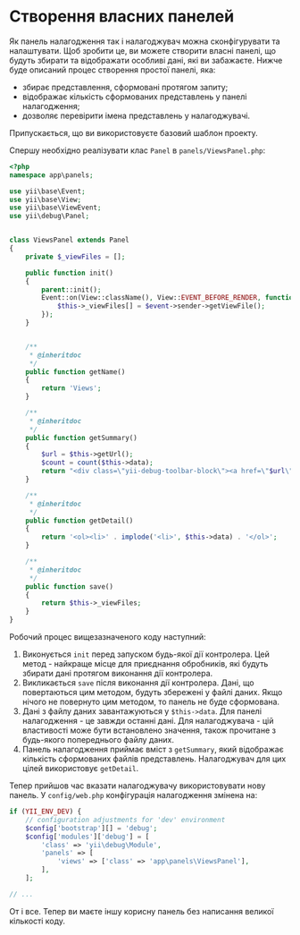 Створення власних панелей
=========================

Як панель налагодження так і налагоджувач можна сконфігурувати та налаштувати. Щоб зробити це, ви можете створити власні панелі, що
будуть збирати та відображати особливі дані, які ви забажаєте. Нижче буде описаний процес створення простої панелі, яка:

- збирає представлення, сформовані протягом запиту;
- відображає кількість сформованих представлень у панелі налагодження;
- дозволяє перевірити імена представлень у налагоджувачі.

Припускається, що ви використовуєте базовий шаблон проекту.

Спершу необхідно реалізувати клас `Panel` в `panels/ViewsPanel.php`:

```php
<?php
namespace app\panels;

use yii\base\Event;
use yii\base\View;
use yii\base\ViewEvent;
use yii\debug\Panel;


class ViewsPanel extends Panel
{
    private $_viewFiles = [];

    public function init()
    {
        parent::init();
        Event::on(View::className(), View::EVENT_BEFORE_RENDER, function (ViewEvent $event) {
            $this->_viewFiles[] = $event->sender->getViewFile();
        });
    }


    /**
     * @inheritdoc
     */
    public function getName()
    {
        return 'Views';
    }

    /**
     * @inheritdoc
     */
    public function getSummary()
    {
        $url = $this->getUrl();
        $count = count($this->data);
        return "<div class=\"yii-debug-toolbar-block\"><a href=\"$url\">Views <span class=\"label\">$count</span></a></div>";
    }

    /**
     * @inheritdoc
     */
    public function getDetail()
    {
        return '<ol><li>' . implode('<li>', $this->data) . '</ol>';
    }

    /**
     * @inheritdoc
     */
    public function save()
    {
        return $this->_viewFiles;
    }
}
```

Робочий процес вищезазначеного коду наступний:

1. Виконується `init` перед запуском будь-якої дії контролера. Цей метод - найкраще місце для приєднання обробників, які будуть збирати дані протягом виконання дії контролера.
2. Викликається `save` після виконання дії контролера. Дані, що повертаються цим методом, будуть збережені у файлі даних. Якщо нічого не повернуто цим методом, то панель
   не буде сформована.
3. Дані з файлу даних завантажуються у `$this->data`. Для панелі налагодження - це завжди останні дані. Для налагоджувача - цій властивості може бути встановлено значення, також прочитане з будь-якого попереднього файлу даних.
4. Панель налагодження приймає вміст з `getSummary`, який відображає кількість сформованих файлів представлень. Налагоджувач
   для цих цілей використовує `getDetail`.

Тепер прийшов час вказати налагоджувачу використовувати нову панель. У `config/web.php` конфігурація налагодження змінена на:

```php
if (YII_ENV_DEV) {
    // configuration adjustments for 'dev' environment
    $config['bootstrap'][] = 'debug';
    $config['modules']['debug'] = [
        'class' => 'yii\debug\Module',
        'panels' => [
            'views' => ['class' => 'app\panels\ViewsPanel'],
        ],
    ];

// ...
```

От і все. Тепер ви маєте іншу корисну панель без написання великої кількості коду.

